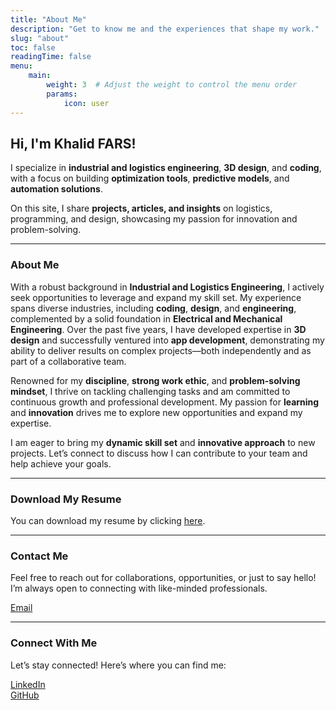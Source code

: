 ```yaml
---
title: "About Me"
description: "Get to know me and the experiences that shape my work."
slug: "about"
toc: false
readingTime: false
menu:
    main:
        weight: 3  # Adjust the weight to control the menu order
        params:
            icon: user
---
```


## Hi, I'm Khalid FARS!

I specialize in **industrial and logistics engineering**, **3D design**, and **coding**, with a focus on building **optimization tools**, **predictive models**, and **automation solutions**. 

On this site, I share **projects, articles, and insights** on logistics, programming, and design, showcasing my passion for innovation and problem-solving.

---

### **About Me**
With a robust background in **Industrial and Logistics Engineering**, I actively seek opportunities to leverage and expand my skill set. My experience spans diverse industries, including **coding**, **design**, and **engineering**, complemented by a solid foundation in **Electrical and Mechanical Engineering**. Over the past five years, I have developed expertise in **3D design** and successfully ventured into **app development**, demonstrating my ability to deliver results on complex projects—both independently and as part of a collaborative team.

Renowned for my **discipline**, **strong work ethic**, and **problem-solving mindset**, I thrive on tackling challenging tasks and am committed to continuous growth and professional development. My passion for **learning** and **innovation** drives me to explore new opportunities and expand my expertise.

I am eager to bring my **dynamic skill set** and **innovative approach** to new projects. Let’s connect to discuss how I can contribute to your team and help achieve your goals.

---

### **Download My Resume**
You can download my resume by clicking [here](/resume/CV_KhalidFARS.pdf).

---

### **Contact Me**
Feel free to reach out for collaborations, opportunities, or just to say hello! I’m always open to connecting with like-minded professionals.

[Email](mailto:farskhalid02@gmail.com)

---

### **Connect With Me**
Let’s stay connected! Here’s where you can find me:

[LinkedIn](https://www.linkedin.com/in/khalidfars)  
[GitHub](https://github.com/khalidfars)  

